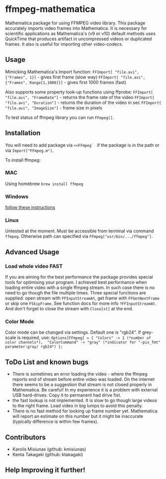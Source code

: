 ffmpeg-mathematica
==================

Mathematica package for using FFMPEG video library. This package accurately  imports video frames into Mathematica. It is necessary for scientific applications as Mathematica's (v9 or v10) default methods uses QuickTime that produces artifact in uncompressed videos or duplicated frames. It also is useful for importing other video-codecs.

## Usage

Mimicking Mathematica's Import function:
`FFImport[ "file.avi", {"Frames", 1}]` - gives first frame (slow way)
`FFImport[ "file.avi", {"Frames", Range[1,1000]}]` - gives first 1000 frames (fast)

Also supports some property look-up functions using ffprobe:
`FFImport[ "file.avi", "FrameRate"]` - returns the frame rate of the video
`FFImport[ "file.avi", "Duration"]` - returns the duration of the video in sec
`FFImport[ "file.avi", "ImageSize"]` - frame size in pixels


To test status of ffmpeg library you can run `FFmpeg[]`.

## Installation

You will need to add package via ```<<FFmpeg` ``` if the package is in the path or via `Import["FFmpeg.m"]`. 

To install ffmpeg:

### MAC

Using homebrew `brew install ffmpeg`

### Windows

[follow these instructions](http://www.wikihow.com/Install-FFmpeg-on-Windows)

### Linux

Untested at the moment. Must be accessible from terminal via command `ffmpeg`. Otherwise path can specified via `FFmpeg["usr/bin/.../ffmpeg"]`.

## Advanced Usage

### Load whole video FAST

If you are aiming for the best performance the package provides special tools for optimising your program. I achieved best performance when loading entire video with a single ffmpeg stream. In such case there is no need to go though the file multiple times. Three special functions are supplied: open stream with `FFInputStreamAt`, get frame with `FFGetNextFrame` or skip one `FSkipFrame`. See function docs for more info `?FFInputStreamAt`. And don't forget to close the stream with `Close[st]` at the end. 

### Color Mode

Color mode can be changed via settings. Default one is "rgb24". If grey-scale is required, use:
`Options[FFmpeg] = {
   "Colors" -> 1 (*number of color channels*), 
   "ColorCommand" -> "gray" (*indicator for "-pix_fmt" parameter:gray/
   rgb24*)
   };`

## ToDo List and known bugs

 - There is sometimes an error loading the video - where the ffmpeg reports end of stream before entire video was loaded. On the internet there seems to be a suggestion that stream is not closed properly in Mathematica. Be careful! In my experience it is a problem with external USB hard-drives. Copy it to permanent had drive fist.
 - the fast lookup is not implemented. It is slow to go though large videos to the right frame. Load video in big lumps to avoid this penalty. 
 - There is no fast method for looking up frame number yet. Mathematica will report an estimate on this number but it might be inaccurate (typically difference is within few frames).

## Contributors

 - Karolis Misiunas (github: kmisiunas)
 - Kenta Takagaki (github: ktakagaki)

## Help Improving it further!


